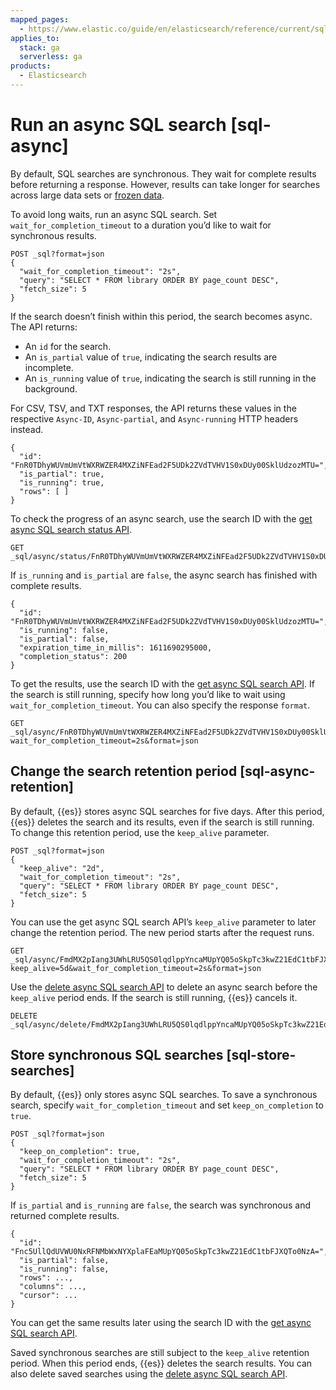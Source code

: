 ```yaml
---
mapped_pages:
  - https://www.elastic.co/guide/en/elasticsearch/reference/current/sql-async.html
applies_to:
  stack: ga
  serverless: ga
products:
  - Elasticsearch
---
```


# Run an async SQL search [sql-async]

By default, SQL searches are synchronous. They wait for complete results before returning a response. However, results can take longer for searches across large data sets or [frozen data](../../../manage-data/lifecycle/data-tiers.md).

To avoid long waits, run an async SQL search. Set `wait_for_completion_timeout` to a duration you’d like to wait for synchronous results.

```console
POST _sql?format=json
{
  "wait_for_completion_timeout": "2s",
  "query": "SELECT * FROM library ORDER BY page_count DESC",
  "fetch_size": 5
}
```

If the search doesn’t finish within this period, the search becomes async. The API returns:

* An `id` for the search.
* An `is_partial` value of `true`, indicating the search results are incomplete.
* An `is_running` value of `true`, indicating the search is still running in the background.

For CSV, TSV, and TXT responses, the API returns these values in the respective `Async-ID`, `Async-partial`, and `Async-running` HTTP headers instead.

```console-result
{
  "id": "FnR0TDhyWUVmUmVtWXRWZER4MXZiNFEad2F5UDk2ZVdTVHV1S0xDUy00SklUdzozMTU=",
  "is_partial": true,
  "is_running": true,
  "rows": [ ]
}
```

To check the progress of an async search, use the search ID with the [get async SQL search status API](https://www.elastic.co/docs/api/doc/elasticsearch/operation/operation-sql-get-async-status).

```console
GET _sql/async/status/FnR0TDhyWUVmUmVtWXRWZER4MXZiNFEad2F5UDk2ZVdTVHV1S0xDUy00SklUdzozMTU=
```

If `is_running` and `is_partial` are `false`, the async search has finished with complete results.

```console-result
{
  "id": "FnR0TDhyWUVmUmVtWXRWZER4MXZiNFEad2F5UDk2ZVdTVHV1S0xDUy00SklUdzozMTU=",
  "is_running": false,
  "is_partial": false,
  "expiration_time_in_millis": 1611690295000,
  "completion_status": 200
}
```

To get the results, use the search ID with the [get async SQL search API](https://www.elastic.co/docs/api/doc/elasticsearch/operation/operation-sql-get-async). If the search is still running, specify how long you’d like to wait using `wait_for_completion_timeout`. You can also specify the response `format`.

```console
GET _sql/async/FnR0TDhyWUVmUmVtWXRWZER4MXZiNFEad2F5UDk2ZVdTVHV1S0xDUy00SklUdzozMTU=?wait_for_completion_timeout=2s&format=json
```


## Change the search retention period [sql-async-retention] 

By default, {{es}} stores async SQL searches for five days. After this period, {{es}} deletes the search and its results, even if the search is still running. To change this retention period, use the `keep_alive` parameter.

```console
POST _sql?format=json
{
  "keep_alive": "2d",
  "wait_for_completion_timeout": "2s",
  "query": "SELECT * FROM library ORDER BY page_count DESC",
  "fetch_size": 5
}
```

You can use the get async SQL search API’s `keep_alive` parameter to later change the retention period. The new period starts after the request runs.

```console
GET _sql/async/FmdMX2pIang3UWhLRU5QS0lqdlppYncaMUpYQ05oSkpTc3kwZ21EdC1tbFJXQToxOTI=?keep_alive=5d&wait_for_completion_timeout=2s&format=json
```

Use the [delete async SQL search API](https://www.elastic.co/docs/api/doc/elasticsearch/operation/operation-sql-delete-async) to delete an async search before the `keep_alive` period ends. If the search is still running, {{es}} cancels it.

```console
DELETE _sql/async/delete/FmdMX2pIang3UWhLRU5QS0lqdlppYncaMUpYQ05oSkpTc3kwZ21EdC1tbFJXQToxOTI=
```


## Store synchronous SQL searches [sql-store-searches] 

By default, {{es}} only stores async SQL searches. To save a synchronous search, specify `wait_for_completion_timeout` and set `keep_on_completion` to `true`.

```console
POST _sql?format=json
{
  "keep_on_completion": true,
  "wait_for_completion_timeout": "2s",
  "query": "SELECT * FROM library ORDER BY page_count DESC",
  "fetch_size": 5
}
```

If `is_partial` and `is_running` are `false`, the search was synchronous and returned complete results.

```console-result
{
  "id": "Fnc5UllQdUVWU0NxRFNMbWxNYXplaFEaMUpYQ05oSkpTc3kwZ21EdC1tbFJXQTo0NzA=",
  "is_partial": false,
  "is_running": false,
  "rows": ...,
  "columns": ...,
  "cursor": ...
}
```

You can get the same results later using the search ID with the [get async SQL search API](https://www.elastic.co/docs/api/doc/elasticsearch/operation/operation-sql-get-async).

Saved synchronous searches are still subject to the `keep_alive` retention period. When this period ends, {{es}} deletes the search results. You can also delete saved searches using the [delete async SQL search API](https://www.elastic.co/docs/api/doc/elasticsearch/operation/operation-sql-delete-async).

